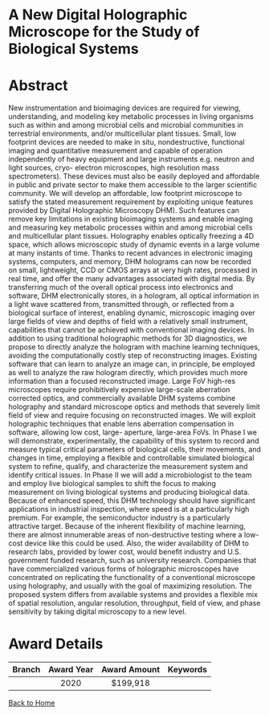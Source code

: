 
A New Digital Holographic Microscope for the Study of Biological Systems
========================================================================

# Abstract


New instrumentation and bioimaging devices are required for viewing, understanding, and modeling key metabolic processes in living organisms such as within and among microbial cells and microbial communities in terrestrial environments, and/or multicellular plant tissues. Small, low footprint devices are needed to make in situ, nondestructive, functional imaging and quantitative measurement and capable of operation independently of heavy equipment and large instruments e.g. neutron and light sources, cryo- electron microscopes, high resolution mass spectrometers). These devices must also be easily deployed and affordable in public and private sector to make them accessible to the larger scientific community. We will develop an affordable, low footprint microscope to satisfy the stated measurement requirement by exploiting unique features provided by Digital Holographic Microscopy DHM). Such features can remove key limitations in existing bioimaging systems and enable imaging and measuring key metabolic processes within and among microbial cells and multicellular plant tissues. Holography enables optically freezing a 4D space, which allows microscopic study of dynamic events in a large volume at many instants of time. Thanks to recent advances in electronic imaging systems, computers, and memory, DHM holograms can now be recorded on small, lightweight, CCD or CMOS arrays at very high rates, processed in real time, and offer the many advantages associated with digital media. By transferring much of the overall optical process into electronics and software, DHM electronically stores, in a hologram, all optical information in a light wave scattered from, transmitted through, or reflected from a biological surface of interest, enabling dynamic, microscopic imaging over large fields of view and depths of field with a relatively small instrument, capabilities that cannot be achieved with conventional imaging devices. In addition to using traditional holographic methods for 3D diagnostics, we propose to directly analyze the hologram with machine learning techniques, avoiding the computationally costly step of reconstructing images. Existing software that can learn to analyze an image can, in principle, be employed as well to analyze the raw hologram directly, which provides much more information than a focused reconstructed image. Large FoV high-res microscopes require prohibitively expensive large-scale aberration corrected optics, and commercially available DHM systems combine holography and standard microscope optics and methods that severely limit field of view and require focusing on reconstructed images. We will exploit holographic techniques that enable lens aberration compensation in software, allowing low cost, large- aperture, large-area FoVs. In Phase I we will demonstrate, experimentally, the capability of this system to record and measure typical critical parameters of biological cells, their movements, and changes in time, employing a flexible and controllable simulated biological system to refine, qualify, and characterize the measurement system and identify critical issues. In Phase II we will add a microbiologist to the team and employ live biological samples to shift the focus to making measurement on living biological systems and producing biological data. Because of enhanced speed, this DHM technology should have significant applications in industrial inspection, where speed is at a particularly high premium. For example, the semiconductor industry is a particularly attractive target. Because of the inherent flexibility of machine learning, there are almost innumerable areas of non-destructive testing where a low-cost device like this could be used. Also, the wider availability of DHM to research labs, provided by lower cost, would benefit industry and U.S. government funded research, such as university research. Companies that have commercialized various forms of holographic microscopes have concentrated on replicating the functionality of a conventional microscope using holography, and usually with the goal of maximizing resolution. The proposed system differs from available systems and provides a flexible mix of spatial resolution, angular resolution, throughput, field of view, and phase sensitivity by taking digital microscopy to a new level.  

# Award Details

|Branch|Award Year|Award Amount|Keywords|
| :---: | :---: | :---: | :---: |
||2020|$199,918||
  
  


[Back to Home](https://github.com/chrischow/dod_sbir_awards#806)